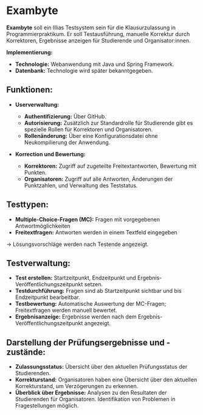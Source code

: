 # Exambyte
**Exambyte** soll ein Illias Testsystem sein für die Klausurzulassung in Programmierpraktikum.
Er soll Testausführung, manuelle Korrektur durch Korrektoren, Ergebnisse anzeigen für Studierende und Organisator:innen.

**Implementierung:**
- **Technologie:** Webanwendung mit Java und Spring Framework.
- **Datenbank:** Technologie wird später bekanntgegeben.

## Funktionen:
- **Userverwaltung:**
    - **Authentifizierung:** Über GitHub.
    - **Autorisierung:** Zusätzlich zur Standardrolle für Studierende gibt es spezielle Rollen für Korrektoren und Organisatoren.
    - **Rollenänderung:** Über eine Konfigurationsdatei ohne Neukompilierung der Anwendung.


- **Korrection und Bewertung:**
    - **Korrektoren:** Zugriff auf zugeteilte Freitextantworten, Bewertung mit Punkten.
    - **Organisatoren:** Zugriff auf alle Antworten, Änderungen der Punktzahlen, und Verwaltung des Teststatus.

## Testtypen:
- **Multiple-Choice-Fragen (MC):** Fragen mit vorgegebenen Antwortmöglichkeiten
- **Freitextfragen:** Antworten werden in einem Textfeld eingegeben

$\rightarrow$ Lösungsvorschläge werden nach Testende angezeigt.

## Testverwaltung:
- **Test erstellen:** Startzeitpunkt, Endzeitpunkt und Ergebnis-Veröffentlichungszeitpunkt setzen.
- **Testdurchführung:** Fragen sind ab Startzeitpunkt sichtbar und bis Endzeitpunkt bearbeitbar.
- **Testbewertung:** Automatische Auswertung der MC-Fragen; Freitextfragen werden manuell bewertet.
- **Ergebnisanzeige:** Ergebnisse werden nach dem Ergebnis-Veröffentlichungszeitpunkt angezeigt.

## Darstellung der Prüfungsergebnisse und -zustände:
- **Zulassungsstatus:** Übersicht über den aktuellen Prüfungsstatus der Studierenden.
- **Korrekturstand:** Organisatoren haben eine Übersicht über den aktuellen Korrekturstand, um Verzögerungen zu erkennen.
- **Überblick über Ergebnisse:** Analysen zu den Resultaten der Studierenden für Organisatoren. Identifikation von Problemen in Fragestellungen möglich.
